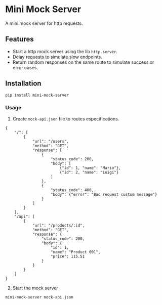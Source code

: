 # Mini Mock Server

A mini mock server for http requests.

## Features
- Start a http mock server using the lib ```http.server```.
- Delay requests to simulate slow endpoints.
- Return random responses on the same route to simulate success or error cases.

## Installation

```shell
pip install mini-mock-server
```

### Usage

1. Create ```mock-api.json``` file to routes especifications.
```
{
    "/": [
        {
            "url": "/users",
            "method": "GET",
            "response": [
                {
                    "status_code": 200,
                    "body": [
                        {"id": 1, "name": "Mario"},
                        {"id": 2, "name": "Luigi"}
                    ]
                },
                {
                    "status_code": 400,
                    "body": {"error": "Bad request custom message"}
                }
            ]
        }
    ],
    "/api": [
        {
            "url": "/products/:id",
            "method": "GET",
            "response": {
                "status_code": 200,
                "body": {
                    "id": 1,
                    "name": "Product 001",
                    "price": 115.51
                }
            }
        }
    ]
}
```
2. Start the mock server

```shell
mini-mock-server mock-api.json
```

